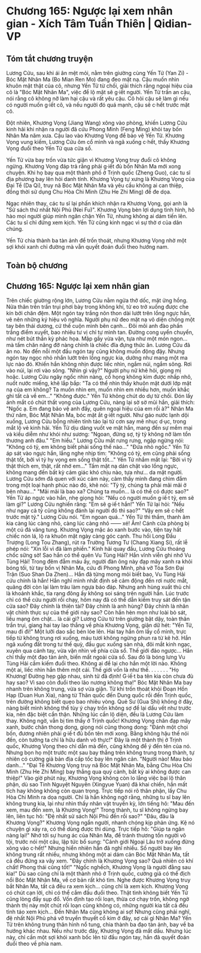 # Chương 165: Ngược lại xem nhân gian - Xích Tâm Tuần Thiên | Qidian-VP

## Tóm tắt chương truyện

Lương Cửu, sau khi ái ân mệt mỏi, nằm trên giường cùng Yến Tử (Yan Zi) - Bóc Mặt Nhân Ma (Bo Mian Ren Mo) đang đeo mặt nạ. Cậu muốn nhìn khuôn mặt thật của cô, nhưng Yến Tử từ chối, giải thích rằng ngoại hiệu của cô là "Bóc Mặt Nhân Ma", việc để lộ mặt sẽ g·iết người. Yến Tử trấn an cậu, nói rằng cô không nỡ làm hại cậu và rất yêu cậu. Cô hỏi cậu sẽ làm gì nếu có người muốn g·iết cô, và nếu người đó quá mạnh, cậu sẽ c·hết trước mặt cô.

Đột nhiên, Khương Vọng (Jiang Wang) xông vào phòng, khiến Lương Cửu kinh hãi khi nhận ra người đã cứu Phong Minh (Feng Ming) khỏi tay bốn Nhân Ma năm xưa. Cậu lao vào Khương Vọng để bảo vệ Yến Tử. Khương Vọng vung kiếm, Lương Cửu ôm cổ mình và ngã xuống c·hết, thấy Khương Vọng đuổi theo Yến Tử qua cửa sổ.

Yến Tử vừa bay trốn vừa tức giận vì Khương Vọng truy đuổi cô không ngừng. Khương Vọng đáp trả rằng phải g·iết đủ bốn Nhân Ma mới xong chuyện. Khi họ bay qua một thành phố ở Trịnh quốc (Zheng Guo), các tu sĩ địa phương bay lên hỏi danh tính. Khương Vọng tự xưng là Khương Vọng của Đại Tề (Da Qi), truy nã Bóc Mặt Nhân Ma và yêu cầu không ai can thiệp, đồng thời sử dụng Chu Hòa Chi Minh (Zhu He Zhi Ming) để đe dọa.

Ngạc nhiên thay, các tu sĩ lại phấn khích nhận ra Khương Vọng, gọi anh là "Sử sách thứ nhất Nội Phủ (Nei Fu)". Khương Vọng bèn lợi dụng tình hình, hô hào mọi người giúp mình ngăn chặn Yến Tử, nhưng không ai dám tiến lên. Các tu sĩ chỉ đứng xem kịch. Yến Tử cũng kinh ngạc vì sự thờ ơ của dân chúng.

Yến Tử chia thành ba tàn ảnh để trốn thoát, nhưng Khương Vọng nhờ một sợi khói xanh chỉ đường mà vẫn quyết đoán đuổi theo hướng nam.

## Toàn bộ chương

## Chương 165: Ngược lại xem nhân gian

Trên chiếc giường rộng lớn, Lương Cửu nằm ngửa thở dốc, mặt ửng hồng.
Nửa thân trên trần trụi phơi bày trong không khí, từ eo trở xuống được che kín bởi chăn đệm.
Một ngón tay trắng nõn thon dài lướt trên lồng ngực hắn, vẽ nên những ký hiệu vô nghĩa.
Người phụ nữ đeo mặt nạ vô diện chống một tay bên thái dương, cứ thế cuộn mình bên cạnh...
Đôi môi anh đào phấn trắng điểm xuyết, bao nhiêu tư vị chỉ tự mình tan.
Đường cong uyển chuyển, như nét bút thần kỳ phác họa.
Mập gầy vừa vặn, tựa như một món ngon... mà tấm chăn nâng đỡ nàng chính là chiếc đĩa đựng thức ăn.
Lương Cửu đã ăn no.
No đến nỗi một đầu ngón tay cũng không muốn động đậy.
Nhưng ngón tay ngọc nhỏ nhắn lướt trên lồng ngực kia, dường như mang một ma lực nào đó.
Khiến hắn không nhịn được liếc nhìn, ngắm núi, ngắm sông.
Rơi vào núi, lại rơi vào sông.
"Nhìn gì vậy?" Người phụ nữ khẽ hỏi, giọng mị hoặc.
Lương Cửu ngây ngốc nhìn nàng, cổ họng không kìm được nhấp nhô, nuốt nước miếng, khẽ lắp bắp: "Ta có thể nhìn thấy khuôn mặt dưới lớp mặt nạ của em không? Ta muốn nhìn em, muốn nhìn em nhiều hơn, muốn khắc ghi tất cả về em..."
"Không được." Yến Tử không chút do dự từ chối.
Đón lấy ánh mắt có chút thất vọng của Lương Cửu, nàng lại sờ sờ mũi hắn, giải thích: "Ngốc ạ. Em đang bảo vệ anh đấy, quên ngoại hiệu của em rồi à?"
Nhân Ma thứ năm, Bóc Mặt Nhân Ma, bóc mặt ắt g·iết người.
Như gáo nước lạnh dội xuống, Lương Cửu bỗng nhiên tỉnh táo lại từ cơn say mê nhục d·ục, trong mắt lộ vẻ kinh hãi.
Yến Tử dịu dàng vuốt ve mặt hắn, mang đến sự mềm mại và kiều diễm như khói như sương: "Ngoan, đừng sợ, tỷ tỷ không nỡ làm tổn thương anh đâu."
"Em hiểu." Lương Cửu mắt rưng rưng, ngập ngừng nói: "Không có tỷ, em không biết phải sống thế nào..."
"Đứa nhỏ ngốc." Yến Tử áp sát vào ngực hắn, lắng nghe nhịp tim: "Không có tỷ, em cũng phải sống thật tốt, bởi vì tỷ hy vọng em sống thật tốt..."
Yến Tử nhắm mắt lại: "Bởi vì tỷ thật thích em, thật, rất nhớ em..."
Tấm mặt nạ dán chặt vào lồng ngực, không mang đến bất kỳ cảm giác khó chịu nào, tựa như... da mặt người.
Lương Cửu sớm đã quen với xúc cảm này, cảm thấy mình đang chìm đắm trong một loại hạnh phúc nào đó, khẽ nói: "Tỷ tỷ, chúng ta phải mãi mãi ở bên nhau..."
"Mãi mãi là bao xa? Chúng ta muốn... là có thể có được sao?" Yến Tử áp ngực vào hắn, nhẹ giọng hỏi: "Nếu có người muốn g·iế·t tỷ, em sẽ làm gì?"
Lương Cửu nghiến răng: "Em sẽ g·iế·t hắn!"
Yến Tử lại hỏi: "Nếu như ngay cả tỷ cũng không đánh lại người đó thì sao?"
"Vậy em sẽ c·hết trước mặt tỷ." Lương Cửu nói.
"Em ngoan quá..."
Yến Tử thì thầm, thanh âm kia càng lúc càng nhỏ, càng lúc càng nhỏ —— xé!
Ầm!
Cánh cửa phòng bị một cú đá văng tung.
Khương Vọng mặc áo xanh bước vào, tiện tay hất chiếc nón lá, lộ ra khuôn mặt ngày càng góc cạnh. Thu hồi Long Đầu Trượng (Long Tou Zhang), rút ra Trường Tương Tư (Chang Xiang Si), rất lễ phép nói: "Xin lỗi vì đã làm phiền."
Kinh hãi quay đầu, Lương Cửu thoáng chốc sững sờ!
Sao hắn có thể quên Vu Tùng Hải?
Hắn vĩnh viễn ghi nhớ Vu Tùng Hải!
Trong đêm đẫm máu ấy, người đàn ông này đạp mây xanh ra khỏi bóng tối, từ tay bốn vị Nhân Ma, cứu đi Phong Minh, phá vỡ Tỏa Sơn Đại Trận (Suo Shan Da Zhen)...
Hắn đã từng mong mỏi biết bao, Vu Tùng Hải cứu chính là hắn!
Hắn nghĩ mình nhất định sẽ cảm động đến rơi nước mắt, quãng đời còn lại làm trâu làm ngựa báo đáp.
Nhưng anh hùng xuất thủ chỉ là khoảnh khắc, tia rạng đông ấy không soi sáng trên người hắn.
Lúc trước chỉ có thể cứu người rồi chạy, hôm nay đã có thể dẫn kiếm truy sát đến tận cửa sao?
Đây chính là thiên tài?
Đây chính là anh hùng?
Đây chính là nhân vật chính thực sự của thế giới này sao?
Còn hắn hèn mọn như loài bò sát, liều mạng ôm chặt... là cái gì?
Lương Cửu từ trên giường bật dậy, toàn thân trần trụi, giang hai tay lao thẳng về phía Khương Vọng, giận dữ hét: "Yến Tử, mau đi đi!"
Một lưỡi dao sắc bén lóe lên.
Hai tay hắn ôm lấy cổ mình, trực tiếp từ không trung rơi xuống, máu tươi không ngừng phun ra từ kẽ hở.
Hắn ngã xuống đất trong tư thế quỳ, đầu gục xuống sàn nhà, đôi mắt kinh ngạc, xuyên qua cánh tay, vừa vặn nhìn về phía cửa sổ.
Thế giới đảo ngược...
Hắn chỉ thấy một đạo tàn ảnh, biến mất ngoài cửa sổ.
Sau đó là bóng lưng Vu Tùng Hải cầm kiếm đuổi theo.
Không ai để lại cho hắn một lời nào.
Không một ai, liếc nhìn hắn thêm một cái.
Thế giới vốn là như thế.
. . .
. . .
"Họ Khương! Đường hẹp gặp nhau, sinh tử đã định! G·iế·t ba tên kia còn chưa đủ hay sao? Vì sao còn đuổi theo lão nương không tha!"
Bóc Mặt Nhân Ma bay nhanh trên không trung, vừa sợ vừa giận.
Từ khi trốn thoát khỏi Đoạn Hồn Hạp (Duan Hun Xia), nàng từ Thân quốc đến Dung quốc rồi đến Trịnh quốc, trên đường không biết quẹo bao nhiêu vòng.
Quẻ Sư (Gua Shi) không ở đây, nàng biết mình không thể tùy ý chạy trốn không sợ để lại dấu vết như trước kia, nên đặc biệt cẩn thận. Những lúc cần lộ diện, đều là Lương Cửu làm thay.
Không ngờ, vẫn bị tìm thấy ở Trịnh quốc!
Khương Vọng chân đạp mây xanh, bước chân thong dong, giọng nói cũng thong dong: "Đánh một chọi bốn, đương nhiên phải g·iế·t đủ bốn tên mới xong. Bằng không hậu thế nói đến, còn tưởng ta chỉ là hữu danh vô thực!"
Đây là một thành thị ở Trịnh quốc, Khương Vọng theo chỉ dẫn mà đến, cũng không để ý đến tên của nó.
Nhưng bọn họ một trước một sau bay thẳng trên không trung trong thành, tự nhiên có cường giả bản địa cấp tốc bay lên ngăn cản.
"Người nào! Mau báo danh..."
"Đại Tề Khương Vọng truy nã Bóc Mặt Nhân Ma, bằng Chu Hòa Chi Minh (Zhu He Zhi Ming) bay thẳng qua quý cảnh, bất kỳ ai không được can thiệp!"
Vào giờ phút này, Khương Vọng không còn lo lắng việc bại lộ thân phận, dù sao Tinh Nguyệt Nguyên (Xingyue Yuan) đã khai chiến, hắn mất tích hay không không còn quan trọng.
Trực tiếp nói rõ thân phận, lấy Chu Hòa Chi Minh ra dọa người.
Chỉ là hắn không ngờ rằng, những tu sĩ bay lên không trung kia, lại như nhìn thấy nhân vật truyền kỳ, lớn tiếng hô: "Mau đến xem, mau đến xem, là Khương Vọng!"
Trong thành, tu sĩ không ngừng bay lên, liên tục hô: "Đệ nhất sử sách Nội Phủ đến rồi sao?"
"Đâu, đâu là Khương Vọng?"
Khương Vọng ngẩn người, nhanh chóng kịp phản ứng.
Kệ nó chuyện gì xảy ra, có thể dùng được thì dùng. Trực tiếp hô: "Giúp ta ngăn nàng lại!"
Nhớ tới sự hung ác của Nhân Ma, để tránh thương tổn người vô tội, trước nói một câu, lập tức bổ sung: "Cảnh giới Ngoại Lâu trở xuống đừng xông vào c·hết!"
Nhưng hiển nhiên hắn đã nghĩ nhiều.
Số người bay lên không trung rất nhiều, nhưng không một ai dám cản Bóc Mặt Nhân Ma, tất cả đều đứng xa vây xem.
"Đây chính là Khương Vọng sao? Quả nhiên có khí chất! Phong thái cũng tốt!"
"Ngốc nghếch, Khương Vọng là người đằng sau kìa!"
Dù sao cũng chỉ là một thành nhỏ ở Trịnh quốc, cường giả có thể địch nổi Bóc Mặt Nhân Ma, về cơ bản rất khó tìm.
Nghe được Khương Vọng truy bắt Nhân Ma, tất cả đều ra xem kịch... cũng chỉ là xem kịch.
Khương Vọng có chút cạn lời, chỉ có thể cắm đầu đuổi theo.
Thật tình không biết Yến Tử cũng lòng đầy sụp đổ. Vốn định tạo rối loạn, thừa cơ chạy trốn, không ngờ thành thị này một chút rối loạn cũng không có, những người kia tất cả đều tỉnh táo xem kịch...
Đến Nhân Ma cũng không ai sợ!
Nhưng cũng phải nghĩ, đệ nhất Nội Phủ phá vỡ truyền thuyết cổ kim ở đây, sợ cái gì Nhân Ma?
Yến Tử trên không trung thân hình nổ tung, chia thành ba đạo tàn ảnh, bay về ba hướng khác nhau.
Nếu như trước đây, Khương Vọng đã mất dấu.
Nhưng lúc này, chỉ cần một sợi khói xanh bốc lên từ đầu ngón tay, hắn đã quyết đoán đuổi theo về phía nam.